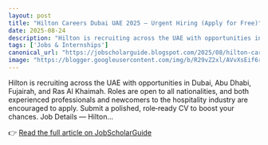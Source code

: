 ```yaml
---
layout: post
title: "Hilton Careers Dubai UAE 2025 — Urgent Hiring (Apply for Free)"
date: 2025-08-24
description: "Hilton is recruiting across the UAE with opportunities in Dubai, Abu Dhabi, Fujairah, and Ras Al Khaimah. Roles are open to all nationalities, and both experienced professionals and newcomers to the hospitality industry are encouraged to apply. Submit a polished, role‑ready CV to boost your chances. Job Details — Hilton..."
tags: ['Jobs & Internships']
canonical_url: "https://jobscholarguide.blogspot.com/2025/08/hilton-careers-dubai-uae-2025-urgent.html"
image: "https://blogger.googleusercontent.com/img/b/R29vZ2xl/AVvXsEif6r2wduHEE1Jq-sjpgnmqgYxVJEsSU7xHCcUq2FaRL5yAKbSbrctaN1AJQtenJnOj1VWPiDFUWd3l-qtn9A2PG_wUEoq3wDPnxB8g645f83GmzNcQDxqW_XfylLjiiwawfd5ZTDhQLx23EXAaGZTf4le_pOegYc8icEwl6znSiaUehgoL8bOAJvXtSBpA/s72-c/1000300885.jpg"
---
```


Hilton is recruiting across the UAE with opportunities in Dubai, Abu Dhabi, Fujairah, and Ras Al Khaimah. Roles are open to all nationalities, and both experienced professionals and newcomers to the hospitality industry are encouraged to apply. Submit a polished, role‑ready CV to boost your chances. Job Details — Hilton...

👉 [Read the full article on JobScholarGuide](https://jobscholarguide.blogspot.com/2025/08/hilton-careers-dubai-uae-2025-urgent.html)
